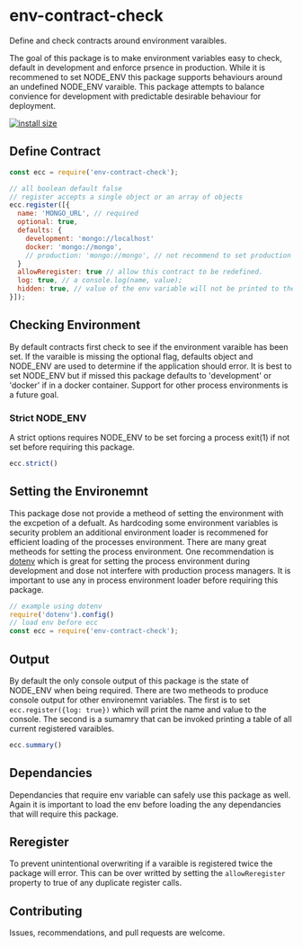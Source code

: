 # env-contract-check

Define and check contracts around environment varaibles.

The goal of this package is to make environment variables easy to check, default in development and enforce prsence in production.
While it is recommened to set NODE_ENV this package supports behaviours around an undefined NODE_ENV varaible.
This package attempts to balance convience for development with predictable desirable behaviour for deployment.

[![install size](https://packagephobia.now.sh/badge?p=env-contract-check)](https://packagephobia.now.sh/result?p=env-contract-check)

## Define Contract

```javascript
const ecc = require('env-contract-check');

// all boolean default false
// register accepts a single object or an array of objects
ecc.register([{
  name: 'MONGO_URL', // required
  optional: true,
  defaults: {
    development: 'mongo://localhost'
    docker: 'mongo://mongo',
    // production: 'mongo://mongo', // not recommend to set production default
  }  
  allowReregister: true // allow this contract to be redefined.
  log: true, // a console.log(name, value);
  hidden: true, // value of the env variable will not be printed to the console.
}]);
```

## Checking Environment

By default contracts first check to see if the environment varaible has been set.
If the varaible is missing the optional flag, defaults object and NODE_ENV are used to determine if the application should error.
It is best to set NODE_ENV but if missed this package defaults to 'development' or 'docker' if in a docker container.
Support for other process environments is a future goal.

### Strict NODE_ENV

A strict options requires NODE_ENV to be set forcing a process exit(1) if not set before requiring this package.

```javascript
ecc.strict()
```

## Setting the Environemnt

This package dose not provide a metheod of setting the environment with the excpetion of a defualt.
As hardcoding some environment variables is security problem an additional environment loader is recommened for efficient loading of the processes environment.
There are many great metheods for setting the process environment.
One recommendation is [dotenv](https://www.npmjs.com/package/dotenv) which is great for setting the process environment during development and dose not interfere with production process managers.
It is important to use any in process environment loader before requiring this package.

```javascript
// example using dotenv
require('dotenv').config()
// load env before ecc
const ecc = require('env-contract-check');
```

## Output

By default the only console output of this package is the state of NODE_ENV when being required.
There are two metheods to produce console output for other environemnt variables.
The first is to set `ecc.register({log: true})` which will print the name and value to the console.
The second is a sumamry that can be invoked printing a table of all current registered varaibles.

```javascript
ecc.summary()
```

## Dependancies

Dependancies that require env variable can safely use this package as well.
Again it is important to load the env before loading the any dependancies that will require this package.

## Reregister

To prevent unintentional overwriting if a varaible is registered twice the package will error.
This can be over writted by setting the `allowReregister` property to true of any duplicate register calls.

## Contributing

Issues, recommendations, and pull requests are welcome.
